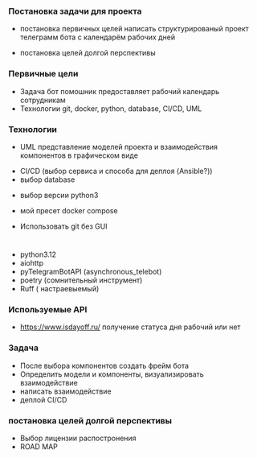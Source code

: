 ### Постановка задачи для проекта

- постановка первичных целей
  написать структурированый проект телеграмм бота с календарём рабочих дней

- постановка целей долгой перспективы

### Первичные цели 
- Задача бот помошник предоставляет рабочий календарь сотрудникам 
- Технологии git, docker, python, database, CI/CD, UML

### Технологии
- UML представление моделей проекта и взаимодействия компонентов в графическом виде
* CI/CD (выбор сервиса и способа для деплоя (Ansible?))
* выбор database
- выбор версии python3 
* мой пресет docker compose
- Использовать git без GUI
#
- python3.12
- aiohttp
- pyTelegramBotAPI (asynchronous_telebot)
- poetry (сомнительный инструмент)
- Ruff ( настраевыемый)
### Используемые API 
- https://www.isdayoff.ru/ получение статуса дня рабочий или нет

### Задача
- После выбора компонентов создать фрейм бота 
- Определить модели и компоненты, визуализировать взаимодействие
- написать взаимодействие
- деплой CI/CD

### постановка целей долгой перспективы
- Выбор лицензии распостронения 
- ROAD MAP
